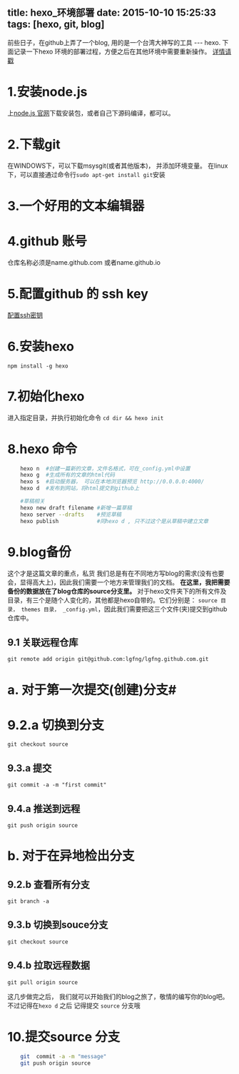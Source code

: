 title: hexo_环境部署
date: 2015-10-10 15:25:33
tags: [hexo, git, blog]
---

前些日子，在github上弄了一个blog, 用的是一个台湾大神写的工具 --- hexo.
下面记录一下hexo 环境的部署过程，方便之后在其他环境中需要重新操作。
[详情请戳](http://ibruce.info/2013/11/22/hexo-your-blog/)
<!--more-->

# 1.安装node.js
上[node.js 官网](https://nodejs.org/en/)下载安装包，或者自己下源码编译，都可以。
# 2.下载git
在WINDOWS下，可以下载msysgit(或者其他版本)， 并添加环境变量。
在linux 下，可以直接通过命令行`sudo apt-get install git`安装
# 3.一个好用的文本编辑器
# 4.github 账号
仓库名称必须是name.github.com 或者name.github.io
# 5.配置github 的 ssh key
[配置ssh密钥](https://lgfng.github.io/2015/10/10/配置ssh密钥/)
# 6.安装hexo 
`npm install -g hexo`
# 7.初始化hexo
进入指定目录，并执行初始化命令 
`cd dir && hexo init`
# 8.hexo 命令
```bash
    hexo n  #创建一篇新的文章，文件名格式，可在_config.yml中设置
    hexo g  #生成所有的文章的html代码
    hexo s  #启动服务器， 可以在本地浏览器预览 http://0.0.0.0:4000/
    hexo d  #发布到网站，将html提交到github上

    #草稿相关
    hexo new draft filename #新增一篇草稿
    hexo server --drafts    #预览草稿
    hexo publish            #同hexo d , 只不过这个是从草稿中建立文章
```
# 9.blog备份
这个才是这篇文章的重点，私货
我们总是有在不同地方写blog的需求(没有也要会，显得高大上)，因此我们需要一个地方来管理我们的文档。
**在这里，我把需要备份的数据放在了blog仓库的source分支里。**
对于hexo文件夹下的所有文件及目录，有三个是随个人变化的，其他都是hexo自带的。它们分别是：
`source 目录， themes 目录， _config.yml`，因此我们需要把这三个文件(夹)提交到github仓库中。

## 9.1 关联远程仓库
`git remote add origin git@github.com:lgfng/lgfng.github.com.git`

# a. 对于第一次提交(创建)分支#
# 9.2.a 切换到分支
`git checkout source`
## 9.3.a 提交
`git commit -a -m "first commit"`
## 9.4.a 推送到远程
`git push origin source`

# b. 对于在异地检出分支
## 9.2.b 查看所有分支
`git branch -a`
## 9.3.b 切换到souce分支
`git checkout source`
## 9.4.b 拉取远程数据
`git pull origin source`

这几步做完之后， 我们就可以开始我们的blog之旅了，敬情的编写你的blog吧。不过记得在`hexo d` 之后 记得提交 `source` 分支哦
# 10.提交source 分支
```bash
    git  commit -a -m "message"
    git push origin source
```

